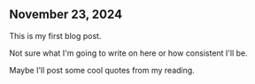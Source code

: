## November 23, 2024

This is my first blog post.

Not sure what I'm going to write on here or how consistent I'll be.

Maybe I'll post some cool quotes from my reading.
